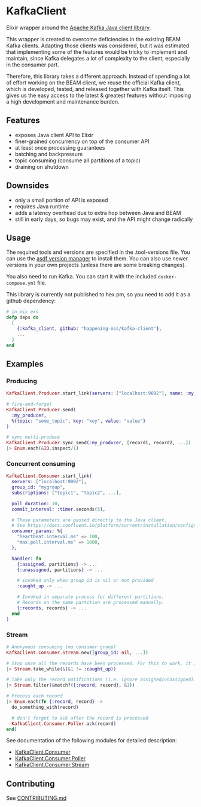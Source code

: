 # KafkaClient

Elixir wrapper around the [Apache Kafka Java client library](https://javadoc.io/doc/org.apache.kafka/kafka-clients/latest/index.html).

This wrapper is created to overcome deficiencies in the existing BEAM Kafka clients. Adapting those clients was considered, but it was estimated that implementing some of the features would be tricky to implement and maintain, since Kafka delegates a lot of complexity to the client, especially in the consumer part.

Therefore, this library takes a different approach. Instead of spending a lot of effort working on the BEAM client, we reuse the official Kafka client, which is developed, tested, and released together with Kafka itself. This gives us the easy access to the latest & greatest features without imposing a high development and maintenance burden.

## Features

- exposes Java client API to Elixir
- finer-grained concurrency on top of the consumer API
- at least once processing guarantees
- batching and backpressure
- topic consuming (consume all partitions of a topic)
- draining on shutdown

## Downsides

- only a small portion of API is exposed
- requires Java runtime
- adds a latency overhead due to extra hop between Java and BEAM
- still in early days, so bugs may exist, and the API might change radically

## Usage

The required tools and versions are specified in the .tool-versions file. You can use the [asdf version manager](https://asdf-vm.com/) to install them. You can also use newer versions in your own projects (unless there are some breaking changes).

You also need to run Kafka. You can start it with the included `docker-compose.yml` file.

This library is currently not published to hex.pm, so you need to add it as a github dependency:

```elixir
# in mix exs
defp deps do
  [
    {:kafka_client, github: "happening-oss/kafka-client"},
    ...
  ]
end
```

## Examples

### Producing

```elixir
KafkaClient.Producer.start_link(servers: ["localhost:9092"], name: :my_producer)

# fire-and-forget
KafkaClient.Producer.send(
  :my_producer,
  %{topic: "some_topic", key: "key", value: "value"}
)

# sync multi-produce
KafkaClient.Producer.sync_send(:my_producer, [record1, record2, ...])
|> Enum.each(&IO.inspect/1)
```

### Concurrent consuming

```elixir
KafkaClient.Consumer.start_link(
  servers: ["localhost:9092"],
  group_id: "mygroup",
  subscriptions: ["topic1", "topic2", ...],

  poll_duration: 10,
  commit_interval: :timer.seconds(5),

  # These parameters are passed directly to the Java client.
  # See https://docs.confluent.io/platform/current/installation/configuration/consumer-configs.html
  consumer_params: %{
    "heartbeat.interval.ms" => 100,
    "max.poll.interval.ms" => 1000,
  },

  handler: fn
    {:assigned, partitions} -> ...
    {:unassigned, partitions} -> ...

    # invoked only when group_id is nil or not provided
    :caught_up -> ...

    # Invoked in separate process for different partitions.
    # Records on the same partition are processed manually.
    {:records, records} -> ...
  end
)
```

### Stream

```elixir
# Anonymous consuming (no consumer group)
KafkaClient.Consumer.Stream.new([group_id: nil, ...])

# Stop once all the records have been processed. For this to work, it is important to ack each record.
|> Stream.take_while(&(&1 != :caught_up))

# Take only the record notifications (i.e. ignore assigned/unassigned).
|> Stream.filter(&match?({:record, record}, &1))

# Process each record
|> Enum.each(fn {:record, record} ->
  do_something_with(record)

  # don't forget to ack after the record is processed
  KafkaClient.Consumer.Poller.ack(record)
end)
```

See documentation of the following modules for detailed description:

- [KafkaClient.Consumer](lib/kafka_client/consumer.ex)
- [KafkaClient.Consumer.Poller](lib/kafka_client/consumer/poller.ex)
- [KafkaClient.Consumer.Stream](lib/kafka_client/consumer/stream.ex)

## Contributing

See [CONTRIBUTING.md](CONTRIBUTING.md)
